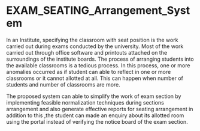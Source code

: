 # EXAM_SEATING_Arrangement_System
In an Institute, specifying the classroom with seat position is the work carried out during exams conducted by the university. Most of the work carried out through office software and printouts attached on the surroundings of the institute boards. The process of arranging students into the available classrooms is a tedious process. In this process, one or more anomalies occurred as if student can able to reflect in one or more classrooms or it cannot allotted at all. This can happen when number of students and number of classrooms are more.

The proposed system can able to simplify the work of exam section by implementing feasible normalization techniques during sections arrangement and also generate effective reports for seating arrangement in addition to this ,the student can made an enquiry about its allotted room using the portal instead of verifying the notice board of the exam section.

